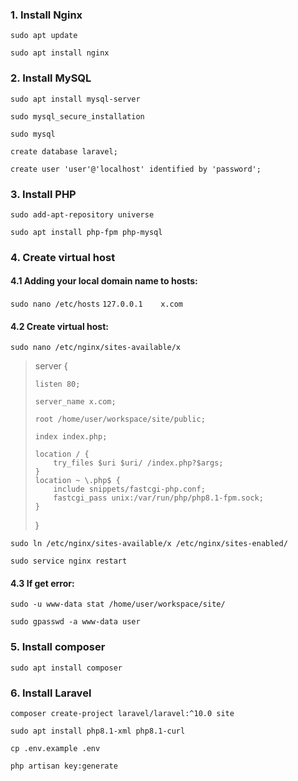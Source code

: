 ### 1. Install Nginx

```sudo apt update```

```sudo apt install nginx```

### 2. Install MySQL

```sudo apt install mysql-server```

```sudo mysql_secure_installation```

```sudo mysql```

```create database laravel;```

```create user 'user'@'localhost' identified by 'password';```

### 3. Install PHP

```sudo add-apt-repository universe```

```sudo apt install php-fpm php-mysql```

### 4. Create virtual host

#### 4.1 Adding your local domain name to hosts:
```sudo nano /etc/hosts```
```127.0.0.1	x.com```

#### 4.2 Create virtual host:
```sudo nano /etc/nginx/sites-available/x```

> server {
> 
>     listen 80;
> 
>     server_name x.com;
> 
>     root /home/user/workspace/site/public;
> 
>     index index.php;
> 
>     location / {
>         try_files $uri $uri/ /index.php?$args;
>     }
>     location ~ \.php$ {
>         include snippets/fastcgi-php.conf;
>         fastcgi_pass unix:/var/run/php/php8.1-fpm.sock;
>     }
> }

```sudo ln /etc/nginx/sites-available/x /etc/nginx/sites-enabled/```

```sudo service nginx restart```

#### 4.3 If get error:
```sudo -u www-data stat /home/user/workspace/site/```

```sudo gpasswd -a www-data user```

### 5. Install composer

```sudo apt install composer```

### 6. Install Laravel

```composer create-project laravel/laravel:^10.0 site```

```sudo apt install php8.1-xml php8.1-curl```

```cp .env.example .env```

```php artisan key:generate```

